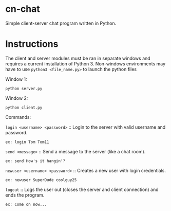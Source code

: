# cn-chat
Simple client-server chat program written in Python.

# Instructions
The client and server modules must be ran in separate windows and requires
a current installation of Python 3. Non-windows environments may have to use
```python3 <file_name.py>``` to launch the python files

Window 1:

    python server.py

Window 2:

    python client.py

Commands:

```login <username> <password>``` :: Login to the server with valid username and
password.

    ex: login Tom Tom11

```send <message>``` :: Send a message to the server (like a chat room).

    ex: send How's it hangin'?

```newuser <username> <password>``` :: Creates a new user with login credentials.

    ex: newuser SuperDude coolguy25

```logout``` :: Logs the user out (closes the server and client connection) and
ends the program.

    ex: Come on now...
